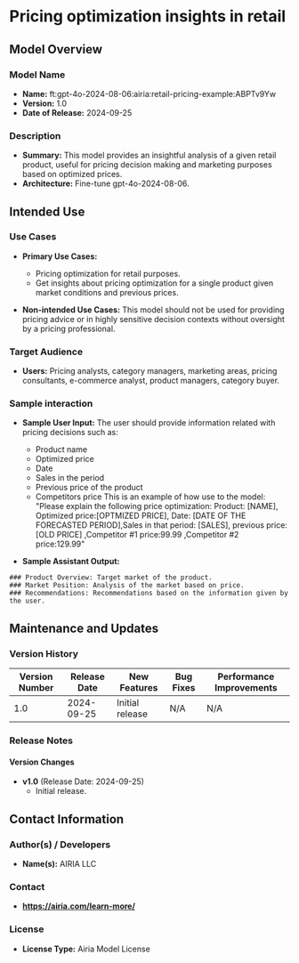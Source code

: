 # Pricing optimization insights in retail

## Model Overview

### Model Name
- **Name:** ft:gpt-4o-2024-08-06:airia:retail-pricing-example:ABPTv9Yw
- **Version:** 1.0
- **Date of Release:** 2024-09-25

### Description
- **Summary:** This model provides an insightful analysis of a given retail product, useful for pricing decision making and marketing purposes based on optimized prices.
- **Architecture:** Fine-tune gpt-4o-2024-08-06.


## Intended Use

### Use Cases
- **Primary Use Cases:**
  - Pricing optimization for retail purposes.
  - Get insights about pricing optimization for a single product given market conditions and previous prices. 

- **Non-intended Use Cases:** This model should not be used for providing pricing advice or in highly sensitive decision contexts without oversight by a pricing professional.

### Target Audience
- **Users:** Pricing analysts, category managers, marketing areas, pricing consultants, e-commerce analyst, product managers, category buyer.

### Sample interaction
- **Sample User Input:** The user should provide information related with pricing decisions such as:
  - Product name
  - Optimized price
  - Date
  - Sales in the period
  - Previous price of the product
  - Competitors price
  This is an example of how use to the model:
  "Please explain the following price optimization: Product: [NAME], Optimized price:[OPTMIZED PRICE], Date: [DATE OF THE FORECASTED PERIOD],Sales in that period: [SALES], previous price: [OLD PRICE] ,Competitor #1 price:99.99 ,Competitor #2 price:129.99"
  
- **Sample Assistant Output:**
```
### Product Overview: Target market of the product.
### Market Position: Analysis of the market based on price.
### Recommendations: Recommendations based on the information given by the user.
```

## Maintenance and Updates

### Version History
| Version Number | Release Date | New Features                  | Bug Fixes                   | Performance Improvements     |
|----------------|--------------|-------------------------------|-----------------------------|------------------------------|
| 1.0            |  2024-09-25  | Initial release               |  N/A  | N/A |


### Release Notes
#### Version Changes
- **v1.0** (Release Date: 2024-09-25)
  - Initial release.

## Contact Information

### Author(s) / Developers
- **Name(s):** AIRIA LLC

### Contact
- **https://airia.com/learn-more/** 

### License
- **License Type:** Airia Model License
